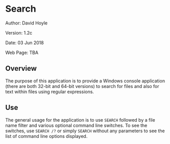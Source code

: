 Search
======

Author:   David Hoyle

Version:  1.2c

Date:     03 Jun 2018

Web Page: TBA

## Overview

The purpose of this application is to provide a Windows console application (there are both 32-bit and 64-bit versions) to search for files and also for text within files using regular expressions.

## Use

The general usage for the application is to use `SEARCH` followed by a file name filter and various optional command line switches. To see the switches, use `SEARCH /?` or  simply `SEARCH` without any parameters to see the list of command line options displayed.

